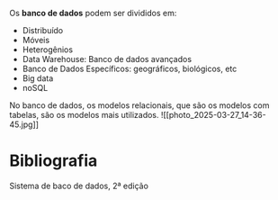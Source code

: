Os **banco de dados** podem ser divididos em:
- Distribuído
- Móveis
- Heterogênios
- Data Warehouse: Banco de dados avançados
- Banco de Dados Específicos: geográficos, biológicos, etc
- Big data
- noSQL

No banco de dados, os modelos relacionais, que são os modelos com tabelas, são os modelos mais utilizados.
	![[photo_2025-03-27_14-36-45.jpg]]

# Bibliografia
Sistema de baco de dados, 2ª edição

